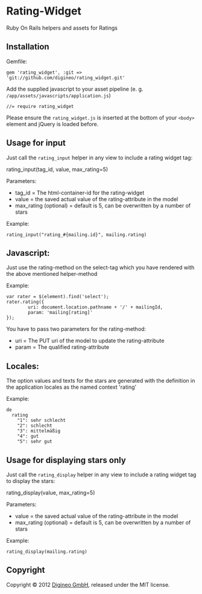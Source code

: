 Rating-Widget
============

Ruby On Rails helpers and assets for Ratings


Installation
------------

Gemfile:

    gem 'rating_widget', :git => 'git://github.com/digineo/rating_widget.git'

Add the supplied javascript to your asset pipeline (e. g. `/app/assets/javascripts/application.js`)

	//= require rating_widget

Please ensure the `rating_widget.js` is inserted at the bottom of your `<body>` element and jQuery is loaded before.


Usage for input
---------------

Just call the `rating_input` helper in any view to include a rating widget tag:

rating_input(tag_id, value, max_rating=5)
	
Parameters:
*	tag_id = The html-container-id for the rating-widget
*	value = the saved actual value of the rating-attribute in the model
*   max_rating (optional) = default is 5, can be overwritten by a number of stars
	
Example:
	
	rating_input("rating_#{mailing.id}", mailing.rating)
	
	
Javascript:
----------

Just use the rating-method on the select-tag which you have rendered with the above mentioned helper-method

Example:

	var rater = $(element).find('select');
	rater.rating({
	        uri: document.location.pathname + '/' + mailingId,
	        param: 'mailing[rating]'
	});

You have to pass two parameters for the rating-method:
*	uri = The PUT uri of the model to update the rating-attribute
* 	param = The qualified rating-attribute    
      

Locales:
--------

The option values and texts for the stars are generated with the definition in the application locales as the named context 'rating'

Example:

	de
      rating
        "1": sehr schlecht
		"2": schlecht
		"3": mittelmäßig
		"4": gut
		"5": sehr gut


Usage for displaying stars only
-------------------------------

Just call the `rating_display` helper in any view to include a rating widget tag to display the stars:

rating_display(value, max_rating=5)
	
Parameters:
*	value = the saved actual value of the rating-attribute in the model
*   max_rating (optional) = default is 5, can be overwritten by a number of stars
	
Example:
	
	rating_display(mailing.rating)
	
	
	
Copyright
---------

Copyright © 2012 [Digineo GmbH](http://www.digineo.de/), released under the MIT license.
